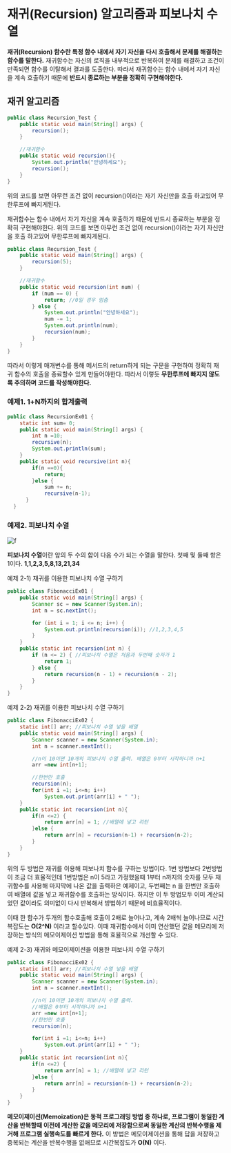 # 재귀(Recursion) 알고리즘과 피보나치 수열

**재귀(Recursion) 함수란 특정 함수 내에서 자기 자신을 다시 호출해서 문제를 해결하는 함수를 말한다.** 재귀함수는 자신의 로직을 내부적으로 반복하여 문제를 해결하고 조건이 만족되면 함수를 이탈해서 결과를 도출한다. 따라서 재귀함수는 함수 내에서 자기 자신을 계속 호출하기 때문에 **반드시 종료하는 부분을 정확히 구현해야한다.**

## 재귀 알고리즘

```java
public class Recursion_Test {
    public static void main(String[] args) {
        recursion();
    }

    //재귀함수
    public static void recursion(){
        System.out.println("안녕하세요");
        recursion();
    }
}
```

위의 코드를 보면 아무런 조건 없이 recursion()이라는 자기 자신만을 호출 하고있어 무한루프에 빠지게된다.

재귀함수는 함수 내에서 자기 자신을 계속 호출하기 때문에 반드시 종료하는 부분을 정확히 구현해야한다. 위의 코드를 보면 아무런 조건 없이 recursion()이라는 자기 자신만을 호출 하고있어 무한루프에 빠지게된다.

```java
public class Recursion_Test {
    public static void main(String[] args) {
        recursion(5);
    }

    //재귀함수
    public static void recursion(int num) {
        if (num == 0) {
            return; //0일 경우 멈춤
        } else {
            System.out.println("안녕하세요");
            num -= 1;
            System.out.println(num);
            recursion(num);
        }
    }
}
```

따라서 이렇게 매개변수를 통해 메서드의 return하게 되는 구문을 구현하여 정확히 재귀 함수의 호출을 종료할수 있게 만들어야한다. 따라서 이렇듯 **무한루프에 빠지지 않도록 주의하며 코드를 작성해야한다.**

### 예제1. 1+N까지의 합계출력

```java
public class RecursionEx01 {
    static int sum= 0;
    public static void main(String[] args) {
        int n =10;
        recursive(n);
        System.out.println(sum);
    }
    public static void recursive(int n){
        if(n ==0){
            return;
        }else {
            sum += n;
            recursive(n-1);
      }
  }
```

### 예제2. 피보나치 수열

![f](https://github.com/princenim/TIL/assets/59499600/1882b07d-fd88-4fba-9cb0-508862419c47)


**피보나치 수열**이란 앞의 두 수의 합이 다음 수가 되는 수열을 말한다. 첫째 및 둘째 항은 1이다. **1,1,2,3,5,8,13,21,34**

예제 2-1) 재귀를 이용한 피보나치 수열 구하기

```java
public class FibonacciEx01 {
    public static void main(String[] args) {
        Scanner sc = new Scanner(System.in);
        int n = sc.nextInt();

        for (int i = 1; i <= n; i++) {
            System.out.println(recursion(i)); //1,2,3,4,5
        }
    }
    public static int recursion(int n) {
        if (n <= 2) { //피보나치 수열은 처음과 두번째 숫자가 1
            return 1;
        } else {
            return recursion(n - 1) + recursion(n - 2);
        }
    }
}
```

예제 2-2) 재귀를 이용한 피보나치 수열 구하기

```java
public class FibonacciEx02 {
    static int[] arr; //피보나치 수열 넣을 배열
    public static void main(String[] args) {
        Scanner scanner = new Scanner(System.in);
        int n = scanner.nextInt();

        //n이 10이면 10개의 피보나치 수열 출력. 배열은 0부터 시작하니까 n+1
        arr =new int[n+1];

        //한번만 호출
        recursion(n);
        for(int i =1; i<=n; i++)
            System.out.print(arr[i] + " ");
    }
    public static int recursion(int n){
        if(n <=2) {
            return arr[n] = 1; //배열에 넣고 리턴
        }else {
            return arr[n] = recursion(n-1) + recursion(n-2);
        }
    }
}
```

위의 두 방법은 재귀를 이용해 피보나치 함수를 구하는 방법이다. 1번 방법보다 2번방법이 조금 더 효율적인데 1번방법은 n이 5라고 가정했을때 1부터 n까지의 숫자를 모두 재귀함수를 사용해 마지막에 나온 값을 출력하은 예제이고, 두번째는 n 을 한번만 호출하여 배열에 값을 넣고 재귀함수를 호출하는 방식이다. 하지만 이 두 방법모두 이미 계산되었던 값이라도 의미없이 다시 반복해서 방법하기 때문에 비효율적이다.

이때 한 함수가 두개의 함수호출해 호출이 2배로 늘어나고, 계속 2배씩 늘어나므로 시간복잡도는 **O(2^N)** 이라고 할수있다.
이때 재귀함수에서 이미 연산했던 값을 메모리에 저장하는 방식의 메모이제이션 방법을 통해 효율적으로 개선할 수 있다.

예제 2-3) 재귀와 메모이제이션을 이용한 피보나치 수열 구하기


```java
public class FibonacciEx02 {
    static int[] arr; //피보나치 수열 넣을 배열
    public static void main(String[] args) {
        Scanner scanner = new Scanner(System.in);
        int n = scanner.nextInt();

        //n이 10이면 10개의 피보나치 수열 출력.
        //배열은 0부터 시작하니까 n+1
        arr =new int[n+1];
        //한번만 호출
        recursion(n);

        for(int i =1; i<=n; i++)
            System.out.print(arr[i] + " ");
    }
    public static int recursion(int n){
        if(n <=2) {
            return arr[n] = 1; //배열에 넣고 리턴
        }else {
            return arr[n] = recursion(n-1) + recursion(n-2);
        }
    }
}
```

**메모이제이션(Memoization)은 동적 프로그래밍 방법 중 하나로, 프로그램이 동일한 계산을 반복할때 이전에 계산한 값을 메모리에 저장함으로써 동일한 계산의 반복수행을 제거해 프로그램 실행속도를 빠르게 한다.**
이 방법은 메모이제이션을 통해 답을 저장하고 중복되는 계산을 반복수행을 없애므로 시간복잡도가 **O(N)** 이다.